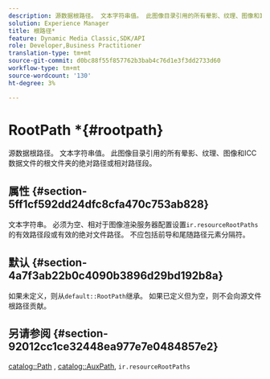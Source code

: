 ```yaml
---
description: 源数据根路径。 文本字符串值。 此图像目录引用的所有晕影、纹理、图像和ICC数据文件的根文件夹的绝对路径或相对路径段。
solution: Experience Manager
title: 根路径*
feature: Dynamic Media Classic,SDK/API
role: Developer,Business Practitioner
translation-type: tm+mt
source-git-commit: d0bc88f55f857762b3bab4c76d1e3f3dd2733d60
workflow-type: tm+mt
source-wordcount: '130'
ht-degree: 3%

---
```



# RootPath *{#rootpath}

源数据根路径。 文本字符串值。 此图像目录引用的所有晕影、纹理、图像和ICC数据文件的根文件夹的绝对路径或相对路径段。

## 属性 {#section-5ff1cf592dd24dfc8cfa470c753ab828}

文本字符串。 必须为空、相对于图像渲染服务器配置设置`ir.resourceRootPaths`的有效路径段或有效的绝对文件路径。 不应包括前导和尾随路径元素分隔符。

## 默认 {#section-4a7f3ab22b0c4090b3896d29bd192b8a}

如果未定义，则从`default::RootPath`继承。 如果已定义但为空，则不会向源文件根路径贡献。

## 另请参阅 {#section-92012cc1ce32448ea977e7e0484857e2}

[catalog::Path](../../../../../ir-api/material-cat/image-rendering-api-ref/c-ir-material-catalog/c-ir-material-data-reference/r-ir-path.md#reference-59ebb624250a4965ad1737578a2ab590) ,  [catalog::AuxPath](../../../../../ir-api/material-cat/image-rendering-api-ref/c-ir-material-catalog/c-ir-material-data-reference/r-ir-auxpath.md#reference-943ad5ee3c3b4b06bbcbb005db0dc969),  `ir.resourceRootPaths`
